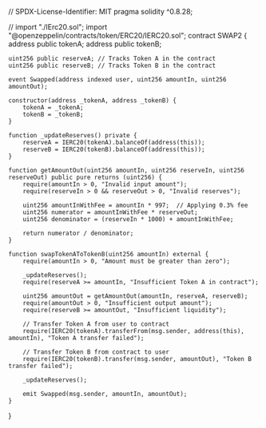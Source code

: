// SPDX-License-Identifier: MIT
pragma solidity ^0.8.28;

// import "./IErc20.sol";
import "@openzeppelin/contracts/token/ERC20/IERC20.sol";
contract SWAP2 {
    address public tokenA;
    address public tokenB;

    uint256 public reserveA; // Tracks Token A in the contract
    uint256 public reserveB; // Tracks Token B in the contract

    event Swapped(address indexed user, uint256 amountIn, uint256 amountOut);

    constructor(address _tokenA, address _tokenB) {
        tokenA = _tokenA;
        tokenB = _tokenB;
    }

    function _updateReserves() private {
        reserveA = IERC20(tokenA).balanceOf(address(this));
        reserveB = IERC20(tokenB).balanceOf(address(this));
    }

    function getAmountOut(uint256 amountIn, uint256 reserveIn, uint256 reserveOut) public pure returns (uint256) {
        require(amountIn > 0, "Invalid input amount");
        require(reserveIn > 0 && reserveOut > 0, "Invalid reserves");

        uint256 amountInWithFee = amountIn * 997;  // Applying 0.3% fee
        uint256 numerator = amountInWithFee * reserveOut;
        uint256 denominator = (reserveIn * 1000) + amountInWithFee;

        return numerator / denominator;
    }

    function swapTokenAToTokenB(uint256 amountIn) external {
        require(amountIn > 0, "Amount must be greater than zero");

        _updateReserves();
        require(reserveA >= amountIn, "Insufficient Token A in contract");

        uint256 amountOut = getAmountOut(amountIn, reserveA, reserveB);
        require(amountOut > 0, "Insufficient output amount");
        require(reserveB >= amountOut, "Insufficient liquidity");

        // Transfer Token A from user to contract
        require(IERC20(tokenA).transferFrom(msg.sender, address(this), amountIn), "Token A transfer failed");

        // Transfer Token B from contract to user
        require(IERC20(tokenB).transfer(msg.sender, amountOut), "Token B transfer failed");

        _updateReserves();

        emit Swapped(msg.sender, amountIn, amountOut);
    }
}

